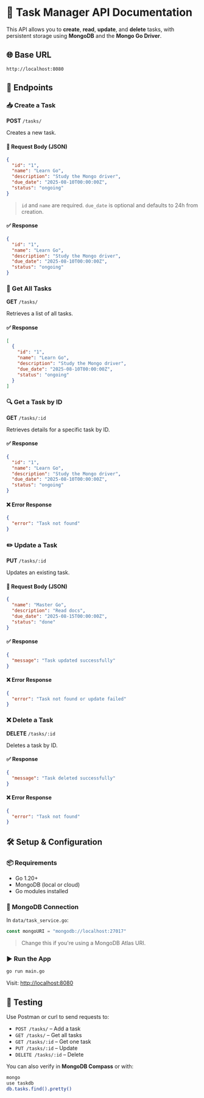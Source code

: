 
# 📝 Task Manager API Documentation

This API allows you to **create**, **read**, **update**, and **delete** tasks, with persistent storage using **MongoDB** and the **Mongo Go Driver**.

## 🌐 Base URL

```
http://localhost:8080
```

## 🔌 Endpoints

### 📥 Create a Task

**POST** `/tasks/`

Creates a new task.

#### 🔸 Request Body (JSON)

```json
{
  "id": "1",
  "name": "Learn Go",
  "description": "Study the Mongo driver",
  "due_date": "2025-08-10T00:00:00Z",
  "status": "ongoing"
}
```

> `id` and `name` are required. `due_date` is optional and defaults to 24h from creation.

#### ✅ Response

```json
{
  "id": "1",
  "name": "Learn Go",
  "description": "Study the Mongo driver",
  "due_date": "2025-08-10T00:00:00Z",
  "status": "ongoing"
}
```

### 📄 Get All Tasks

**GET** `/tasks/`

Retrieves a list of all tasks.

#### ✅ Response

```json
[
  {
    "id": "1",
    "name": "Learn Go",
    "description": "Study the Mongo driver",
    "due_date": "2025-08-10T00:00:00Z",
    "status": "ongoing"
  }
]
```

### 🔍 Get a Task by ID

**GET** `/tasks/:id`

Retrieves details for a specific task by ID.

#### ✅ Response

```json
{
  "id": "1",
  "name": "Learn Go",
  "description": "Study the Mongo driver",
  "due_date": "2025-08-10T00:00:00Z",
  "status": "ongoing"
}
```

#### ❌ Error Response

```json
{
  "error": "Task not found"
}
```

### ✏️ Update a Task

**PUT** `/tasks/:id`

Updates an existing task.

#### 🔸 Request Body (JSON)

```json
{
  "name": "Master Go",
  "description": "Read docs",
  "due_date": "2025-08-15T00:00:00Z",
  "status": "done"
}
```

#### ✅ Response

```json
{
  "message": "Task updated successfully"
}
```

#### ❌ Error Response

```json
{
  "error": "Task not found or update failed"
}
```

### ❌ Delete a Task

**DELETE** `/tasks/:id`

Deletes a task by ID.

#### ✅ Response

```json
{
  "message": "Task deleted successfully"
}
```

#### ❌ Error Response

```json
{
  "error": "Task not found"
}
```

## 🛠️ Setup & Configuration

### 📦 Requirements

- Go 1.20+
- MongoDB (local or cloud)
- Go modules installed

### 🔧 MongoDB Connection

In `data/task_service.go`:

```go
const mongoURI = "mongodb://localhost:27017"
```

> Change this if you're using a MongoDB Atlas URI.

### ▶️ Run the App

```bash
go run main.go
```

Visit: [http://localhost:8080](http://localhost:8080)

## 🧪 Testing

Use Postman or curl to send requests to:

- `POST /tasks/` – Add a task
- `GET /tasks/` – Get all tasks
- `GET /tasks/:id` – Get one task
- `PUT /tasks/:id` – Update
- `DELETE /tasks/:id` – Delete

You can also verify in **MongoDB Compass** or with:

```bash
mongo
use taskdb
db.tasks.find().pretty()
```
